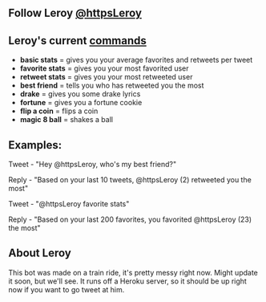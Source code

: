 ## Follow Leroy [@httpsLeroy](https://twitter.com/httpsLeroy?lang=en)


## Leroy's current [commands](https://pastebin.com/5KkfFJsH)
* __basic stats__ = gives you your average favorites and retweets per tweet
* __favorite stats__ = gives you your most favorited user
* __retweet stats__ = gives you your most retweeted user
* __best friend__ = tells you who has retweeted you the most
* __drake__ = gives you some drake lyrics
* __fortune__ = gives you a fortune cookie
* __flip a coin__ = flips a coin
* __magic 8 ball__ = shakes a ball


## Examples:


Tweet - "Hey @httpsLeroy, who's my best friend?"


Reply - "Based on your last 10 tweets, @httpsLeroy (2) retweeted you the most"


Tweet - "@httpsLeroy favorite stats"


Reply - "Based on your last 200 favorites, you favorited @httpsLeroy (23) the most"


## About Leroy

This bot was made on a train ride, it's pretty messy right now. Might update it soon, but we'll see. It runs off a Heroku server, so it should be up right now if you want to go tweet at him.

